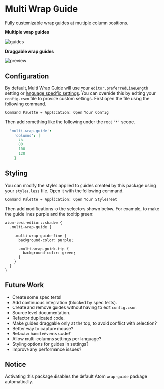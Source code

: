 # Multi Wrap Guide

Fully customizable wrap guides at multiple column positions.

**Multiple wrap guides**

![guides](https://cloud.githubusercontent.com/assets/1903876/7999736/87c52ff8-0b16-11e5-8be7-509a803e86d3.png)

**Draggable wrap guides**

![preview](https://cloud.githubusercontent.com/assets/1903876/7998617/65c03c2a-0b04-11e5-8417-f3f992d1d818.gif)

## Configuration

By default, Multi Wrap Guide will use your `editor.preferredLineLength` setting or [language specific settings](http://blog.atom.io/2014/10/31/language-scoped-config.html). You can override this by editing your `config.cson` file to provide custom settings. First open the file using the following command.

```
Command Palette ➔ Application: Open Your Config
```

Then add something like the following under the root `'*'` scope.

```coffeescript
  'multi-wrap-guide':
    'columns': [
      73
      80
      100
      120
    ]
```

## Styling

You can modify the styles applied to guides created by this package using your `styles.less` file. Open it with the following command.

```
Command Palette ➔ Application: Open Your Stylesheet
```

Then add modifications to the selectors shown below. For example, to make the guide lines purple and the tooltip green:

```less
atom-text-editor::shadow {
  .multi-wrap-guide {

    .multi-wrap-guide-line {
      background-color: purple;

      .multi-wrap-guide-tip {
        background-color: green;
      }
    }
  }
}
```

## Future Work

- Create some spec tests!
- Add continuous integration (blocked by spec tests).
- Create and remove guides without having to edit `config.cson`.
- Source level documentation.
- Refactor duplicated code.
- Make guides draggable only at the top, to avoid conflict with selection?
- Better way to capture mouse?
- Refactor `handleEvents` code?
- Allow multi-columns settings per language?
- Styling options for guides in settings?
- Improve any performance issues?

## Notice

Activating this package disables the default Atom `wrap-guide` package automatically.
